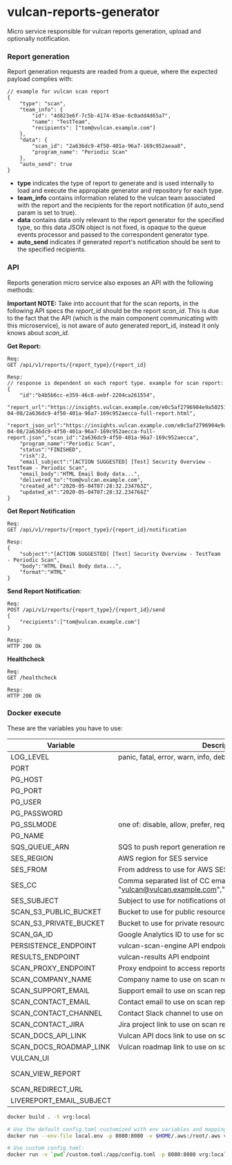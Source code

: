 # vulcan-reports-generator
Micro service responsible for vulcan reports generation, upload and optionally notification.

### Report generation
Report generation requests are readed from a queue, where the expected payload complies with:
```
// example for vulcan scan report
{
    "type": "scan", 
    "team_info": {
        "id": "4d823e6f-7c5b-4174-85ae-6c0add4d65a7",
        "name": "TestTeam",
        "recipients": ["tom@vulcan.example.com"]
    }, 
    "data": {
        "scan_id": "2a636dc9-4f50-401a-96a7-169c952aeaa8",
        "program_name": "Periodic Scan"
    },
    "auto_send": true
}
```
- **type** indicates the type of report to generate and is used internally to load and execute the appropiate generator and repository for each type.
- **team_info** contains information related to the vulcan team associated with the report and the recipients for the report notification (if auto_send param is set to true).
- **data** contains data only relevant to the report generator for the specified type, so this data JSON object is not fixed, is opaque to the queue events processor and passed to the correspondent generator type.
- **auto_send** indicates if generated report's notification should be sent to the specified recipients.

### API
Reports generation micro service also exposes an API with the following methods:

**Important NOTE:**
Take into account that for the scan reports, in the following API specs the _report\_id_ should be the report _scan\_id_. This is due to the fact that the API (which is the main component communicating with this microservice), is not aware of auto generated report_id, instead it only knows about _scan\_id_.

**Get Report:**
```
Req:
GET /api/v1/reports/{report_type}/{report_id}

Resp:
// response is dependent on each report type. example for scan report:
{
    "id":"b4b5b6cc-e359-46c8-aebf-2204ca261554",
    "report_url":"https://insights.vulcan.example.com/e0c5af2796904e9a50251e71e1e0b71ef2d02bccaa427f574f3cefb2c33af643/2020-04-08/2a636dc9-4f50-401a-96a7-169c952aecca-full-report.html",
    "report_json_url":"https://insights.vulcan.example.com/e0c5af2796904e9a50251e71e1e0b71ef2d02bccaa427f574f3cefb2c33af643/2020-04-08/2a636dc9-4f50-401a-96a7-169c952aecca-full-report.json","scan_id":"2a636dc9-4f50-401a-96a7-169c952aecca",
    "program_name":"Periodic Scan",
    "status":"FINISHED",
    "risk":2,
    "email_subject":"[ACTION SUGGESTED] [Test] Security Overview - TestTeam - Periodic Scan",
    "email_body":"HTML Email Body data...",
    "delivered_to":"tom@vulcan.example.com",
    "created_at":"2020-05-04T07:28:32.234763Z",
    "updated_at":"2020-05-04T07:28:32.234764Z"
}
```
**Get Report Notification**
```
Req:
GET /api/v1/reports/{report_type}/{report_id}/notification

Resp:
{
    "subject":"[ACTION SUGGESTED] [Test] Security Overview - TestTeam - Periodic Scan",
    "body":"HTML Email Body data...",
    "format":"HTML"
}
```
**Send Report Notification**:
```
Req:
POST /api/v1/reports/{report_type}/{report_id}/send
{
    "recipients":["tom@vulcan.example.com"]
}

Resp:
HTTP 200 Ok
```
**Healthcheck**
```
Req:
GET /healthcheck

Resp:
HTTP 200 Ok
```

### Docker execute
These are the variables you have to use:

|Variable|Description|Sample|
|---|---|---|
|LOG_LEVEL|panic, fatal, error, warn, info, debug or trace (default info)|debug|
|PORT||8080|
|PG_HOST||localhost|
|PG_PORT||5438|
|PG_USER||vulcan_reportgen|
|PG_PASSWORD||vulcan_reportgen|
|PG_SSLMODE|one of: disable, allow, prefer, require, verify-ca, verify-full|disable|
|PG_NAME||vulcan_reportgen|
|SQS_QUEUE_ARN|SQS to push report generation requestsfrom vulcan-api|arn:aws:sqs:xxx:123456789012:yyy|
|SES_REGION|AWS region for SES service|xxx|
|SES_FROM|From address to use for AWS SES|vulcan@vulcan.example.com|
|SES_CC|Comma separated list of CC email adresses strings. E.g.: "vulcan@vulcan.example.com","reports@vulcan.example.com"||
|SES_SUBJECT|Subject to use for notifications of scan reports|[Test] Security Overview|
|SCAN_S3_PUBLIC_BUCKET|Bucket to use for public resources of scan reports|public-vulcan-insights-abcdefghij|
|SCAN_S3_PRIVATE_BUCKET|Bucket to use for private resources of scan reports|vulcan-insights-abcdefghij|
|SCAN_GA_ID|Google Analytics ID to use for scan reports||
|PERSISTENCE_ENDPOINT|vulcan-scan-engine API endpoint|https://scanengine.vulcan.example.com/|
|RESULTS_ENDPOINT|vulcan-results API endpoint|https://results.vulcan.example.com/|
|SCAN_PROXY_ENDPOINT|Proxy endpoint to access reports|https://insights.vulcan.example.com/|
|SCAN_COMPANY_NAME|Company name to use on scan reports||
|SCAN_SUPPORT_EMAIL|Support email to use on scan reports||
|SCAN_CONTACT_EMAIL|Contact email to use on scan reports||
|SCAN_CONTACT_CHANNEL|Contact Slack channel to use on scan reports||
|SCAN_CONTACT_JIRA|Jira project link to use on scan reports||
|SCAN_DOCS_API_LINK|Vulcan API docs link to use on scan reports||
|SCAN_DOCS_ROADMAP_LINK|Vulcan roadmap link to use on scan reports||
|VULCAN_UI||https://www.vulcan.example.com/|
|SCAN_VIEW_REPORT||www.vulcan.example.com/api/v1/report?team_id=%s&scan_id=%s|
|SCAN_REDIRECT_URL|||
|LIVEREPORT_EMAIL_SUBJECT||[Test] Live Report|

```bash
docker build . -t vrg:local

# Use the default config.toml customized with env variables and mapping host AWS dir:
docker run --env-file local.env -p 8080:8080 -v $HOME/.aws:/root/.aws vrg:local

# Use custom config.toml:
docker run -v `pwd`/custom.toml:/app/config.toml -p 8080:8080 vrg:local
```
